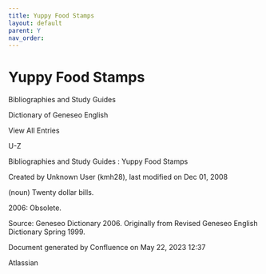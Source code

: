 ```yaml
---
title: Yuppy Food Stamps
layout: default
parent: Y
nav_order:
---
```


# Yuppy Food Stamps

Bibliographies and Study Guides

Dictionary of Geneseo English

View All Entries

U-Z

Bibliographies and Study Guides : Yuppy Food Stamps

Created by  Unknown User (kmh28), last modified on Dec 01, 2008

(noun) Twenty dollar bills.

2006: Obsolete.

Source: Geneseo Dictionary 2006. Originally from Revised Geneseo English Dictionary Spring 1999. 

Document generated by Confluence on May 22, 2023 12:37

Atlassian
